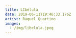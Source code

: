 ```yaml
---
title: LIbélula
date: 2019-06-11T19:46:33.176Z
artist: Raquel Quartino
images:
  - /img/libelula.jpeg
---
```


